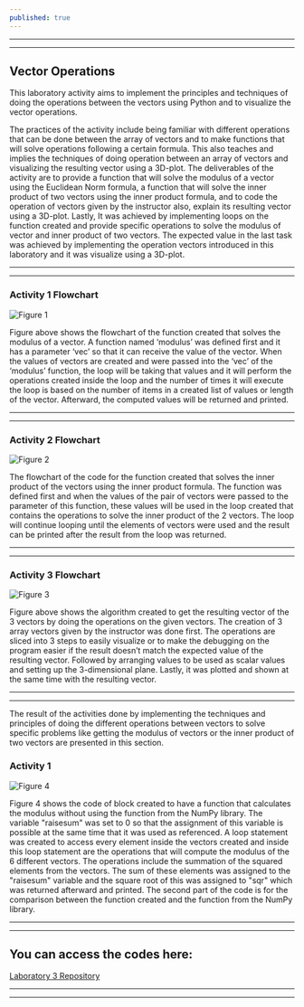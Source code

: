 ```yaml
---
published: true
---
```

---
***

## Vector Operations

This laboratory activity aims to implement the principles and techniques of doing the operations between the vectors using Python and to visualize the vector operations.

The practices of the activity include being familiar with different operations that can be done between the array of vectors and to make functions that will solve operations following a certain formula. This also teaches and implies the techniques of doing operation between an array of vectors and visualizing the resulting vector using a 3D-plot. The deliverables of the activity are to provide a function that will solve the modulus of a vector using the Euclidean Norm formula, a function that will solve the inner product of two vectors using the inner product formula, and to code the operation of vectors given by the instructor also, explain its resulting vector using a 3D-plot. Lastly, It was achieved by implementing loops on the function created and provide specific operations to solve the modulus of vector and inner product of two vectors. The expected value in the last task was achieved by implementing the operation vectors introduced in this laboratory and it was visualize using a 3D-plot.

---
***

### Activity 1 Flowchart

![Figure 1]({{site.baseurl}}/images/LAB4.1.jpg)

Figure above shows the flowchart of the function created that solves the modulus of a vector. A function named ‘modulus’ was defined first and it has a parameter ‘vec’ so that it can receive the value of the vector. When the values of vectors are created and were passed into the ‘vec’ of the ‘modulus’ function, the loop will be taking that values and it will perform the operations created inside the loop and the number of times it will execute the loop is based on the number of items in a created list of values or length of the vector. Afterward, the computed values will be returned and printed.

---
***

### Activity 2 Flowchart

![Figure 2]({{site.baseurl}}/images/LAB4.2.jpg)

The flowchart of the code for the function created that solves the inner product of the vectors using the inner product formula. The function was defined first and when the values of the pair of vectors were passed to the parameter of this function, these values will be used in the loop created that contains the operations to solve the inner product of the 2 vectors. The loop will continue looping until the elements of vectors were used and the result can be printed after the result from the loop was returned.

---
***

### Activity 3 Flowchart

![Figure 3]({{site.baseurl}}/images/LAB4.3.jpg)

Figure above shows the algorithm created to get the resulting vector of the 3 vectors by doing the operations on the given vectors. The creation of 3 array vectors given by the instructor was done first. The operations are sliced into 3 steps to easily visualize or to make the debugging on the program easier if the result doesn’t match the expected value of the resulting vector. Followed by arranging values to be used as scalar values and setting up the 3-dimensional plane. Lastly, it was plotted and shown at the same time with the resulting vector.

---
***

The result of the activities done by implementing the techniques and principles of doing the different operations between vectors to solve specific problems like getting the modulus of vectors or the inner product of two vectors are presented in this section.

### Activity 1

![Figure 4]({{site.baseurl}}/images/LAB4.4.jpg)

Figure 4 shows the code of block created to have a function that calculates the modulus without using the function from the NumPy library. The variable "raisesum" was set to 0 so that the assignment of this variable is possible at the same time that it was used as referenced. A loop statement was created to access every element inside the vectors created and inside this loop statement are the operations that will compute the modulus of the 6 different vectors. The operations include the summation of the squared elements from the vectors. The sum of these elements was assigned to the "raisesum" variable and the square root of this was assigned to "sqr" which was returned afterward and printed. The second part of the code is for the comparison between the function created and the function from the NumPy library.

---
***

## You can access the codes here:

[Laboratory 3 Repository](https://github.com/RovilSurioJr/Laboratory-3)

---
***
